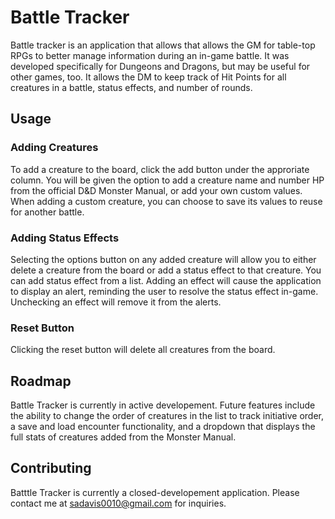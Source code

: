 # Battle Tracker
Battle tracker is an application that allows that allows the GM for table-top RPGs to better manage information during an in-game battle. It was developed specifically for Dungeons and Dragons, but may be useful for other games, too. It allows the DM to keep track of Hit Points for all creatures in a battle, status effects, and number of rounds.

## Usage
### Adding Creatures
To add a creature to the board, click the add button under the approriate column. You will be given the option to add a creature name and number HP from the official D&D Monster Manual, or add your own custom values. When adding a custom creature, you can choose to save its values to reuse for another battle.

### Adding Status Effects
Selecting the options button on any added creature will allow you to either delete a creature from the board or add a status effect to that creature. You can add status effect from a list. Adding an effect will cause the application to display an alert, reminding the user to resolve the status effect in-game. Unchecking an effect will remove it from the alerts.

### Reset Button
Clicking the reset button will delete all creatures from the board.

## Roadmap
Battle Tracker is currently in active developement. Future features include the ability to change the order of creatures in the list to track initiative order, a save and load encounter functionality, and a dropdown that displays the full stats of creatures added from the Monster Manual.

## Contributing
Batttle Tracker is currently a closed-developement application. Please contact me at sadavis0010@gmail.com for inquiries.
